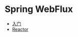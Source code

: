 # Spring WebFlux

- [入门](https://github.com/lazecoding/Note/blob/main/note/articles/webflux/induction.md)
- [Reactor](https://github.com/lazecoding/Note/blob/main/note/articles/webflux/Reactor.md)